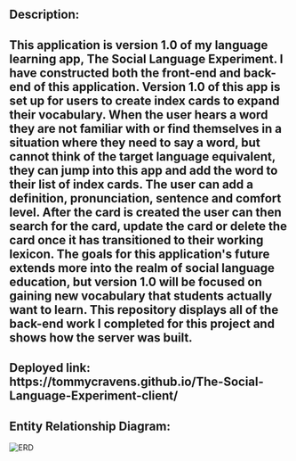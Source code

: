 <h2>Description:<h2>
<body>
This application is version 1.0 of my language learning app, The Social Language Experiment. I have constructed both the front-end and back-end of this application. Version 1.0 of this app is set up for users to create index cards to expand their vocabulary. When the user hears a word they are not familiar with or find themselves in a situation where they need to say a word, but cannot think of the target language equivalent, they can jump into this app and add the word to their list of index cards. The user can add a definition, pronunciation, sentence and comfort level. After the card is created the user can then search for the card, update the card or delete the card once it has transitioned to their working lexicon. The goals for this application's future extends more into the realm of social language education, but version 1.0 will be focused on gaining new vocabulary that students actually want to learn. This repository displays all of the back-end work I completed for this project and shows how the server was built.
</body>

<h2>Deployed link: https://tommycravens.github.io/The-Social-Language-Experiment-client/

<h2>Entity Relationship Diagram: </h2>

![ERD](https://media.git.generalassemb.ly/user/37194/files/4e70f200-034e-11ec-9b9d-e03ece5bfca4)